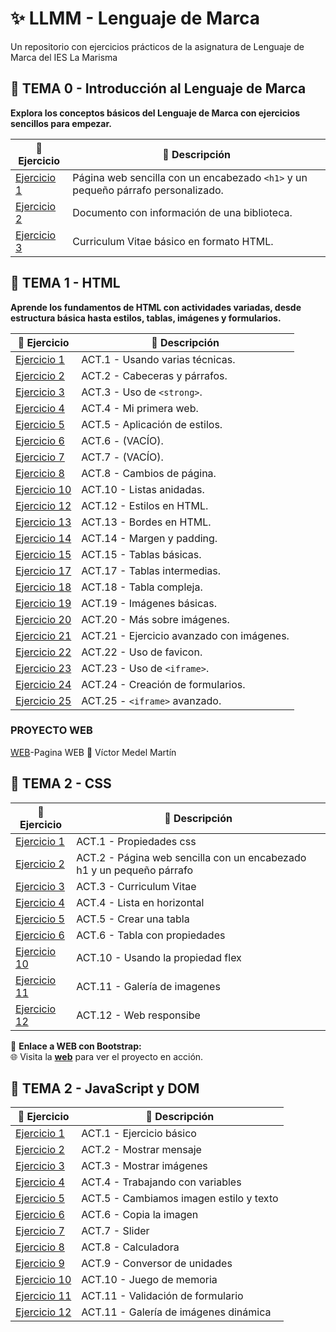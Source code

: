 
# ✨ LLMM - Lenguaje de Marca  
Un repositorio con ejercicios prácticos de la asignatura de Lenguaje de Marca del IES La Marisma



## 📁 **TEMA 0 - Introducción al Lenguaje de Marca**  
**Explora los conceptos básicos del Lenguaje de Marca con ejercicios sencillos para empezar.**  

| 📝 **Ejercicio** | 📄 **Descripción** |
|------------------|--------------------|
| [Ejercicio 1](/tema0/ej1.html) | Página web sencilla con un encabezado `<h1>` y un pequeño párrafo personalizado. |
| [Ejercicio 2](/tema0/ej2.html) | Documento con información de una biblioteca. |
| [Ejercicio 3](/tema0/ej3.html) | Curriculum Vitae básico en formato HTML. |



## 📁 **TEMA 1 - HTML**  
**Aprende los fundamentos de HTML con actividades variadas, desde estructura básica hasta estilos, tablas, imágenes y formularios.**  

| 📝 **Ejercicio** | 📄 **Descripción** |
|------------------|--------------------|
| [Ejercicio 1](/tema1/ej1.html) | ACT.1 - Usando varias técnicas. |
| [Ejercicio 2](/tema1/ej2.html) | ACT.2 - Cabeceras y párrafos. |
| [Ejercicio 3](/tema1/ej3.html) | ACT.3 - Uso de `<strong>`. |
| [Ejercicio 4](/tema1/ej4.html) | ACT.4 - Mi primera web. |
| [Ejercicio 5](/tema1/ej5.html) | ACT.5 - Aplicación de estilos. |
| [Ejercicio 6](/tema1/ej6.html) | ACT.6 - (VACÍO). |
| [Ejercicio 7](/tema1/ej7.html) | ACT.7 - (VACÍO). |
| [Ejercicio 8](/tema1/ej8.html) | ACT.8 - Cambios de página. |
| [Ejercicio 10](/tema1/ej10.html) | ACT.10 - Listas anidadas. |
| [Ejercicio 12](/tema1/ej12.html) | ACT.12 - Estilos en HTML. |
| [Ejercicio 13](/tema1/ej13.html) | ACT.13 - Bordes en HTML. |
| [Ejercicio 14](/tema1/ej14.html) | ACT.14 - Margen y padding. |
| [Ejercicio 15](/tema1/ej15.html) | ACT.15 - Tablas básicas. |
| [Ejercicio 17](/tema1/EJ17/ej17.html) | ACT.17 - Tablas intermedias. |
| [Ejercicio 18](/tema1/EJ18TABLACOMPLEJA/ej18.html) | ACT.18 - Tabla compleja. |
| [Ejercicio 19](/tema1/EJ19/ej19.html) | ACT.19 - Imágenes básicas. |
| [Ejercicio 20](/tema1/ej20/index.html) | ACT.20 - Más sobre imágenes. |
| [Ejercicio 21](/tema1/ej21/index.html) | ACT.21 - Ejercicio avanzado con imágenes. |
| [Ejercicio 22](/tema1/ej22FAVICON/index.html) | ACT.22 - Uso de favicon. |
| [Ejercicio 23](/tema1/EJ23/ej23.html) | ACT.23 - Uso de `<iframe>`. |
| [Ejercicio 24](/tema1/EJ24InicioSesionDatos/ej24.html) | ACT.24 - Creación de formularios. |
| [Ejercicio 25](/tema1/EJ25/index.html) | ACT.25 - `<iframe>` avanzado. |

### PROYECTO WEB
[WEB](https://victormedel06.github.io/Vmm06.github.io/)-Pagina WEB
🚀 Víctor Medel Martín

## 📁 **TEMA 2 - CSS**  
| 📝 **Ejercicio** | 📄 **Descripción** |
|------------------|--------------------|
| [Ejercicio 1](/TEMA2/Ejercicio1.html) | ACT.1 - Propiedades css |
| [Ejercicio 2](/TEMA2/EJERCICIO2) | ACT.2 - Página web sencilla con un encabezado h1 y un pequeño párrafo |
| [Ejercicio 3](/TEMA2/ej3.html) | ACT.3 - Curriculum Vitae |
| [Ejercicio 4](/TEMA2/ej4.html) | ACT.4 - Lista en horizontal |
| [Ejercicio 5](/TEMA2/ej5.html) | ACT.5 - Crear una tabla |
| [Ejercicio 6](/TEMA2/ej6.html) | ACT.6 - Tabla con propiedades|
| [Ejercicio 10](/TEMA2/ej10.html) | ACT.10 - Usando la propiedad flex |
| [Ejercicio 11](/TEMA2/EJERCICIO11) | ACT.11 - Galería de imagenes |
| [Ejercicio 12](/TEMA2/ej12.html) | ACT.12 - Web responsibe|

📌 **Enlace a WEB con Bootstrap:**  
🌐 Visita la **[web](https://victormedel06.github.io/Bootstrap/index.html)** para ver el proyecto en acción.  


## 📁 **TEMA 2 - JavaScript y DOM**  
| 📝 **Ejercicio** | 📄 **Descripción** |
|------------------|--------------------|
| [Ejercicio 1](/TEMA3/Ejercicio1.html) | ACT.1 - Ejercicio básico |
| [Ejercicio 2](/TEMA3/Ej2.html) | ACT.2 - Mostrar mensaje|
| [Ejercicio 3](/TEMA3/Ejercicio3.html) | ACT.3 - Mostrar imágenes|
| [Ejercicio 4](/TEMA3/Ejercicio4.html) | ACT.4 - Trabajando con variables|
| [Ejercicio 5](/TEMA3/EJERCICIO5.html) | ACT.5 - Cambiamos imagen estilo y texto|
| [Ejercicio 6](/TEMA3/EJERCICIO5.html) | ACT.6 - Copia la imagen|
| [Ejercicio 7](/TEMA3/ej7.html) | ACT.7 - Slider|
| [Ejercicio 8](/TEMA3/ejercicio8.html) | ACT.8 - Calculadora|
| [Ejercicio 9](/TEMA3/ejercicio9.html) | ACT.9 - Conversor de unidades|
| [Ejercicio 10](/TEMA3/ejercicio10.html) | ACT.10 - Juego de memoria|
| [Ejercicio 11](/TEMA3/ejercicio11.html) | ACT.11 - Validación de formulario|
| [Ejercicio 12](/TEMA3/ejercicio12.html) | ACT.11 - Galería de imágenes dinámica|












